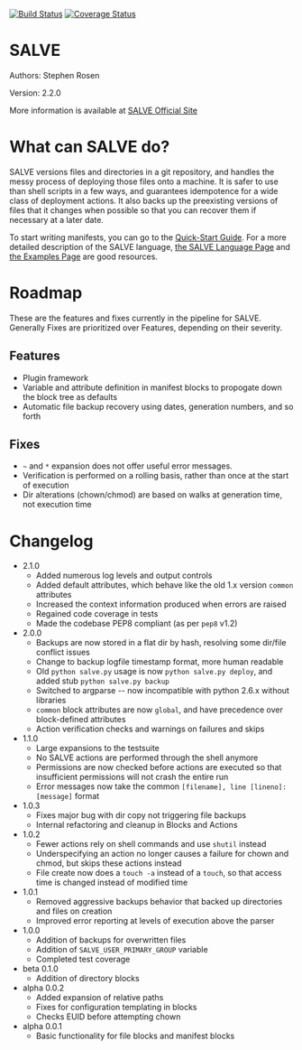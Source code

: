 [![Build Status](https://travis-ci.org/sirosen/SALVE.svg?branch=dev)](https://travis-ci.org/sirosen/SALVE)
[![Coverage Status](https://coveralls.io/repos/sirosen/SALVE/badge.png?branch=dev)](https://coveralls.io/r/sirosen/SALVE?branch=dev)

SALVE
=====

Authors: Stephen Rosen

Version: 2.2.0

More information is available at [SALVE Official Site](http://salve.sirosen.net/ "SALVE")

What can SALVE do?
==================
SALVE versions files and directories in a git repository, and handles the messy process of deploying those files onto a machine.
It is safer to use than shell scripts in a few ways, and guarantees idempotence for a wide class of deployment actions.
It also backs up the preexisting versions of files that it changes when possible so that you can recover them if necessary at a later date.

To start writing manifests, you can go to the [Quick-Start Guide](http://salve.sirosen.net/quickstart.html "SALVE Quick-Start").
For a more detailed description of the SALVE language, [the SALVE Language Page](http://salve.sirosen.net/lang.html "SALVE Language") and [the Examples Page](http://salve.sirosen.net/examples.html "SALVE Examples") are good resources.

Roadmap
=======

These are the features and fixes currently in the pipeline for SALVE.
Generally Fixes are prioritized over Features, depending on their severity.

Features
--------
 - Plugin framework
 - Variable and attribute definition in manifest blocks to propogate down the block tree as defaults
 - Automatic file backup recovery using dates, generation numbers, and so forth

Fixes
-----
 - `~` and `*` expansion does not offer useful error messages.
 - Verification is performed on a rolling basis, rather than once at the start of execution
 - Dir alterations (chown/chmod) are based on walks at generation time, not execution time

Changelog
=========
 * 2.1.0
    * Added numerous log levels and output controls
    * Added default attributes, which behave like the old 1.x version `common` attributes
    * Increased the context information produced when errors are raised
    * Regained code coverage in tests
    * Made the codebase PEP8 compliant (as per `pep8` v1.2)
 * 2.0.0
    * Backups are now stored in a flat dir by hash, resolving some dir/file conflict issues
    * Change to backup logfile timestamp format, more human readable
    * Old `python salve.py` usage is now `python salve.py deploy`, and added stub `python salve.py backup`
    * Switched to argparse -- now incompatible with python 2.6.x without libraries
    * `common` block attributes are now `global`, and have precedence over block-defined attributes
    * Action verification checks and warnings on failures and skips
 * 1.1.0
    * Large expansions to the testsuite
    * No SALVE actions are performed through the shell anymore
    * Permissions are now checked before actions are executed so that insufficient permissions will not crash the entire run
    * Error messages now take the common `[filename], line [lineno]: [message]` format
 * 1.0.3
    * Fixes major bug with dir copy not triggering file backups
    * Internal refactoring and cleanup in Blocks and Actions
 * 1.0.2
    * Fewer actions rely on shell commands and use `shutil` instead
    * Underspecifying an action no longer causes a failure for chown and chmod, but skips these actions instead
    * File create now does a `touch -a` instead of a `touch`, so that access time is changed instead of modified time
 * 1.0.1
    * Removed aggressive backups behavior that backed up directories and files on creation
    * Improved error reporting at levels of execution above the parser
 * 1.0.0
    * Addition of backups for overwritten files
    * Addition of `SALVE_USER_PRIMARY_GROUP` variable
    * Completed test coverage
 * beta 0.1.0
    * Addition of directory blocks
 * alpha 0.0.2
    * Added expansion of relative paths
    * Fixes for configuration templating in blocks
    * Checks EUID before attempting chown
 * alpha 0.0.1
    * Basic functionality for file blocks and manifest blocks
